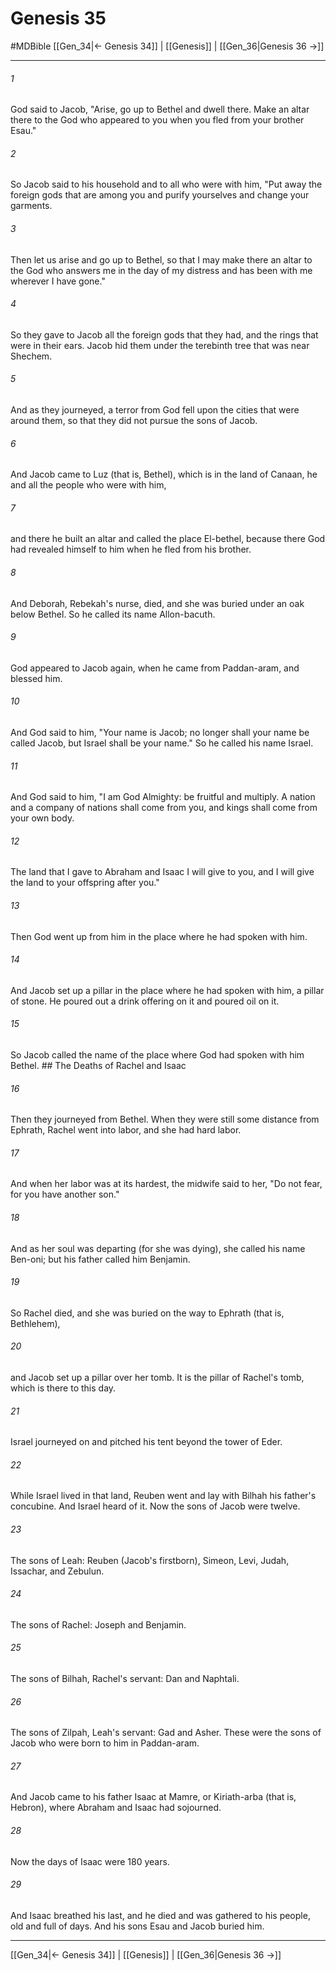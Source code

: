 # Genesis 35
#MDBible
[[Gen_34|← Genesis 34]] | [[Genesis]] | [[Gen_36|Genesis 36 →]]

***

###### 1 

God said to Jacob, "Arise, go up to Bethel and dwell there. Make an altar there to the God who appeared to you when you fled from your brother Esau." 

###### 2 

So Jacob said to his household and to all who were with him, "Put away the foreign gods that are among you and purify yourselves and change your garments. 

###### 3 

Then let us arise and go up to Bethel, so that I may make there an altar to the God who answers me in the day of my distress and has been with me wherever I have gone." 

###### 4 

So they gave to Jacob all the foreign gods that they had, and the rings that were in their ears. Jacob hid them under the terebinth tree that was near Shechem. 

###### 5 

And as they journeyed, a terror from God fell upon the cities that were around them, so that they did not pursue the sons of Jacob. 

###### 6 

And Jacob came to Luz (that is, Bethel), which is in the land of Canaan, he and all the people who were with him, 

###### 7 

and there he built an altar and called the place El-bethel, because there God had revealed himself to him when he fled from his brother. 

###### 8 

And Deborah, Rebekah's nurse, died, and she was buried under an oak below Bethel. So he called its name Allon-bacuth. 

###### 9 

God appeared to Jacob again, when he came from Paddan-aram, and blessed him. 

###### 10 

And God said to him, "Your name is Jacob; no longer shall your name be called Jacob, but Israel shall be your name." So he called his name Israel. 

###### 11 

And God said to him, "I am God Almighty: be fruitful and multiply. A nation and a company of nations shall come from you, and kings shall come from your own body. 

###### 12 

The land that I gave to Abraham and Isaac I will give to you, and I will give the land to your offspring after you." 

###### 13 

Then God went up from him in the place where he had spoken with him. 

###### 14 

And Jacob set up a pillar in the place where he had spoken with him, a pillar of stone. He poured out a drink offering on it and poured oil on it. 

###### 15 

So Jacob called the name of the place where God had spoken with him Bethel. ## The Deaths of Rachel and Isaac 

###### 16 

Then they journeyed from Bethel. When they were still some distance from Ephrath, Rachel went into labor, and she had hard labor. 

###### 17 

And when her labor was at its hardest, the midwife said to her, "Do not fear, for you have another son." 

###### 18 

And as her soul was departing (for she was dying), she called his name Ben-oni; but his father called him Benjamin. 

###### 19 

So Rachel died, and she was buried on the way to Ephrath (that is, Bethlehem), 

###### 20 

and Jacob set up a pillar over her tomb. It is the pillar of Rachel's tomb, which is there to this day. 

###### 21 

Israel journeyed on and pitched his tent beyond the tower of Eder. 

###### 22 

While Israel lived in that land, Reuben went and lay with Bilhah his father's concubine. And Israel heard of it. Now the sons of Jacob were twelve. 

###### 23 

The sons of Leah: Reuben (Jacob's firstborn), Simeon, Levi, Judah, Issachar, and Zebulun. 

###### 24 

The sons of Rachel: Joseph and Benjamin. 

###### 25 

The sons of Bilhah, Rachel's servant: Dan and Naphtali. 

###### 26 

The sons of Zilpah, Leah's servant: Gad and Asher. These were the sons of Jacob who were born to him in Paddan-aram. 

###### 27 

And Jacob came to his father Isaac at Mamre, or Kiriath-arba (that is, Hebron), where Abraham and Isaac had sojourned. 

###### 28 

Now the days of Isaac were 180 years. 

###### 29 

And Isaac breathed his last, and he died and was gathered to his people, old and full of days. And his sons Esau and Jacob buried him. 

***

[[Gen_34|← Genesis 34]] | [[Genesis]] | [[Gen_36|Genesis 36 →]]
